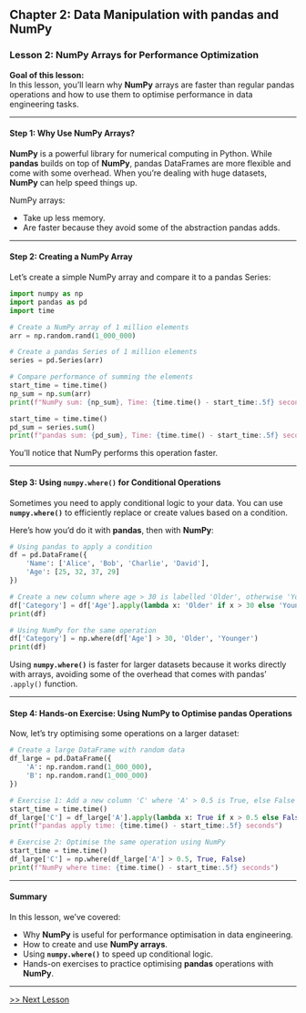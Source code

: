 ## Chapter 2: Data Manipulation with pandas and NumPy

### Lesson 2: NumPy Arrays for Performance Optimization

**Goal of this lesson:**  
In this lesson, you’ll learn why **NumPy** arrays are faster than regular pandas operations and how to use them to optimise performance in data engineering tasks.

---

#### Step 1: Why Use NumPy Arrays?

**NumPy** is a powerful library for numerical computing in Python. While **pandas** builds on top of **NumPy**, pandas DataFrames are more flexible and come with some overhead. When you’re dealing with huge datasets, **NumPy** can help speed things up.

NumPy arrays:
- Take up less memory.
- Are faster because they avoid some of the abstraction pandas adds.

---

#### Step 2: Creating a NumPy Array

Let’s create a simple NumPy array and compare it to a pandas Series:

```python
import numpy as np
import pandas as pd
import time

# Create a NumPy array of 1 million elements
arr = np.random.rand(1_000_000)

# Create a pandas Series of 1 million elements
series = pd.Series(arr)

# Compare performance of summing the elements
start_time = time.time()
np_sum = np.sum(arr)
print(f"NumPy sum: {np_sum}, Time: {time.time() - start_time:.5f} seconds")

start_time = time.time()
pd_sum = series.sum()
print(f"pandas sum: {pd_sum}, Time: {time.time() - start_time:.5f} seconds")
```

You’ll notice that NumPy performs this operation faster.

---

#### Step 3: Using `numpy.where()` for Conditional Operations

Sometimes you need to apply conditional logic to your data. You can use **`numpy.where()`** to efficiently replace or create values based on a condition.

Here’s how you’d do it with **pandas**, then with **NumPy**:

```python
# Using pandas to apply a condition
df = pd.DataFrame({
    'Name': ['Alice', 'Bob', 'Charlie', 'David'],
    'Age': [25, 32, 37, 29]
})

# Create a new column where age > 30 is labelled 'Older', otherwise 'Younger'
df['Category'] = df['Age'].apply(lambda x: 'Older' if x > 30 else 'Younger')
print(df)

# Using NumPy for the same operation
df['Category'] = np.where(df['Age'] > 30, 'Older', 'Younger')
print(df)
```

Using **`numpy.where()`** is faster for larger datasets because it works directly with arrays, avoiding some of the overhead that comes with pandas’ `.apply()` function.

---

#### Step 4: Hands-on Exercise: Using NumPy to Optimise pandas Operations

Now, let’s try optimising some operations on a larger dataset:

```python
# Create a large DataFrame with random data
df_large = pd.DataFrame({
    'A': np.random.rand(1_000_000),
    'B': np.random.rand(1_000_000)
})

# Exercise 1: Add a new column 'C' where 'A' > 0.5 is True, else False (first with pandas)
start_time = time.time()
df_large['C'] = df_large['A'].apply(lambda x: True if x > 0.5 else False)
print(f"pandas apply time: {time.time() - start_time:.5f} seconds")

# Exercise 2: Optimise the same operation using NumPy
start_time = time.time()
df_large['C'] = np.where(df_large['A'] > 0.5, True, False)
print(f"NumPy where time: {time.time() - start_time:.5f} seconds")
```

---

#### Summary

In this lesson, we’ve covered:
- Why **NumPy** is useful for performance optimisation in data engineering.
- How to create and use **NumPy arrays**.
- Using **`numpy.where()`** to speed up conditional logic.
- Hands-on exercises to practice optimising **pandas** operations with **NumPy**.



---
[>> Next Lesson](./chapter2-3.md)
